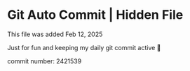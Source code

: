 # Git Auto Commit | Hidden File

This file was added Feb 12, 2025

Just for fun and keeping my daily git commit active 🤪

commit number: 2421539
